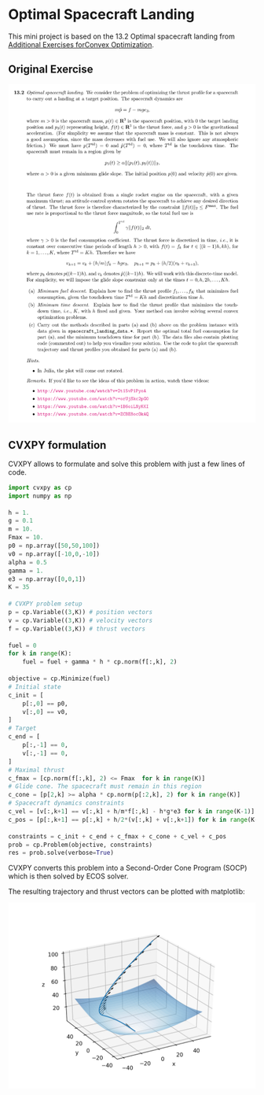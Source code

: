 # Optimal Spacecraft Landing

This mini project is based on the 13.2 Optimal spacecraft landing from [Additional Exercises forConvex Optimization](http://web.stanford.edu/~boyd/cvxbook/bv_cvxbook_extra_exercises.pdf).

## Original Exercise

![Spacecraft landing exercise](images/spacecraft_landing_exercise.png)

## CVXPY formulation

CVXPY allows to formulate and solve this problem with just a few lines of code.

```python
import cvxpy as cp
import numpy as np

h = 1.
g = 0.1
m = 10.
Fmax = 10.
p0 = np.array([50,50,100])
v0 = np.array([-10,0,-10])
alpha = 0.5
gamma = 1.
e3 = np.array([0,0,1])
K = 35

# CVXPY problem setup
p = cp.Variable((3,K)) # position vectors
v = cp.Variable((3,K)) # velocity vectors
f = cp.Variable((3,K)) # thrust vectors

fuel = 0
for k in range(K):
    fuel = fuel + gamma * h * cp.norm(f[:,k], 2)

objective = cp.Minimize(fuel)
# Initial state
c_init = [
    p[:,0] == p0,
    v[:,0] == v0,
]
# Target
c_end = [
    p[:,-1] == 0,
    v[:,-1] == 0,
]
# Maximal thrust
c_fmax = [cp.norm(f[:,k], 2) <= Fmax  for k in range(K)]
# Glide cone. The spacecraft must remain in this region
c_cone = [p[2,k] >= alpha * cp.norm(p[:2,k], 2) for k in range(K)]
# Spacecraft dynamics constraints
c_vel = [v[:,k+1] == v[:,k] + h/m*f[:,k] - h*g*e3 for k in range(K-1)]
c_pos = [p[:,k+1] == p[:,k] + h/2*(v[:,k] + v[:,k+1]) for k in range(K-1)]

constraints = c_init + c_end + c_fmax + c_cone + c_vel + c_pos
prob = cp.Problem(objective, constraints)
res = prob.solve(verbose=True)
```

CVXPY converts this problem into a Second-Order Cone Program (SOCP) which is then solved by ECOS solver.

The resulting trajectory and thrust vectors can be plotted with matplotlib:

![trajectory](images/trajectory.png)
